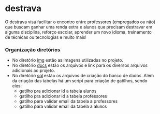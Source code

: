 # destrava
O destrava visa facilitar o encontro entre professores (empregados ou não) que buscam ganhar uma renda extra e alunos que precisam destravar em alguma disciplina,  reforço escolar, aprender um novo idioma, treinamento de técnicas ou tecnologias e muito mais!

### Organização diretórios

- No diretório [img](https://github.com/Adrielson/destrava/tree/main/img) estão as imagens utilizadas no projeto.
- No diretório [docs](https://github.com/Adrielson/destrava/tree/main/docs) estão os arquivos e link para os diversos arquivos adicionais ao projeto.
- No diretório [sql](https://github.com/Adrielson/destrava/tree/main/sql) estão os arquivos de criação do banco de dados. 
  Além da criação das tabelas há um script para criação de gatilhos, sendo eles:
    - gatilho pra adicionar id a tabela alunos
    - gatilho pra adicionar id a tabela professores
    - gatilho para validar email da tabela a professores
    - gatilho para validar email da tabela a alunos

